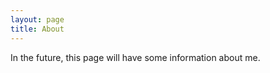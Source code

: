 ```yaml
---
layout: page
title: About
---
```


<p class="message">
  In the future, this page will have some information about me.
</p>
